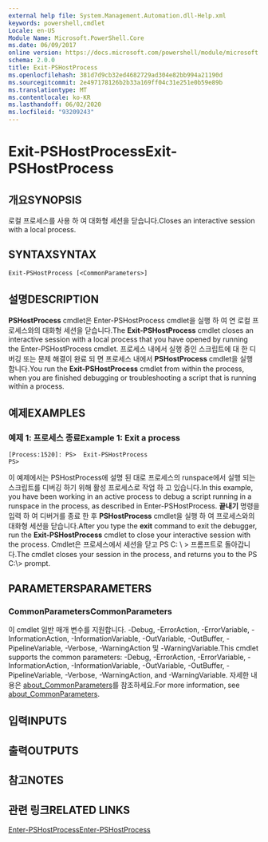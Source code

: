 ```yaml
---
external help file: System.Management.Automation.dll-Help.xml
keywords: powershell,cmdlet
Locale: en-US
Module Name: Microsoft.PowerShell.Core
ms.date: 06/09/2017
online version: https://docs.microsoft.com/powershell/module/microsoft.powershell.core/exit-pshostprocess?view=powershell-7&WT.mc_id=ps-gethelp
schema: 2.0.0
title: Exit-PSHostProcess
ms.openlocfilehash: 381d7d9cb32ed4682729ad304e82bb994a21190d
ms.sourcegitcommit: 2e497178126b2b33a169ff04c31e251e0b59e89b
ms.translationtype: MT
ms.contentlocale: ko-KR
ms.lasthandoff: 06/02/2020
ms.locfileid: "93209243"
---
```

# <span data-ttu-id="e1ebb-103">Exit-PSHostProcess</span><span class="sxs-lookup"><span data-stu-id="e1ebb-103">Exit-PSHostProcess</span></span>

## <span data-ttu-id="e1ebb-104">개요</span><span class="sxs-lookup"><span data-stu-id="e1ebb-104">SYNOPSIS</span></span>
<span data-ttu-id="e1ebb-105">로컬 프로세스를 사용 하 여 대화형 세션을 닫습니다.</span><span class="sxs-lookup"><span data-stu-id="e1ebb-105">Closes an interactive session with a local process.</span></span>

## <span data-ttu-id="e1ebb-106">SYNTAX</span><span class="sxs-lookup"><span data-stu-id="e1ebb-106">SYNTAX</span></span>

```
Exit-PSHostProcess [<CommonParameters>]
```

## <span data-ttu-id="e1ebb-107">설명</span><span class="sxs-lookup"><span data-stu-id="e1ebb-107">DESCRIPTION</span></span>

<span data-ttu-id="e1ebb-108">**PSHostProcess** cmdlet은 Enter-PSHostProcess cmdlet을 실행 하 여 연 로컬 프로세스와의 대화형 세션을 닫습니다.</span><span class="sxs-lookup"><span data-stu-id="e1ebb-108">The **Exit-PSHostProcess** cmdlet closes an interactive session with a local process that you have opened by running the Enter-PSHostProcess cmdlet.</span></span> <span data-ttu-id="e1ebb-109">프로세스 내에서 실행 중인 스크립트에 대 한 디버깅 또는 문제 해결이 완료 되 면 프로세스 내에서 **PSHostProcess** cmdlet을 실행 합니다.</span><span class="sxs-lookup"><span data-stu-id="e1ebb-109">You run the **Exit-PSHostProcess** cmdlet from within the process, when you are finished debugging or troubleshooting a script that is running within a process.</span></span>

## <span data-ttu-id="e1ebb-110">예제</span><span class="sxs-lookup"><span data-stu-id="e1ebb-110">EXAMPLES</span></span>

### <span data-ttu-id="e1ebb-111">예제 1: 프로세스 종료</span><span class="sxs-lookup"><span data-stu-id="e1ebb-111">Example 1: Exit a process</span></span>

```
[Process:1520]: PS>  Exit-PSHostProcess
PS>
```

<span data-ttu-id="e1ebb-112">이 예제에서는 PSHostProcess에 설명 된 대로 프로세스의 runspace에서 실행 되는 스크립트를 디버깅 하기 위해 활성 프로세스로 작업 하 고 있습니다.</span><span class="sxs-lookup"><span data-stu-id="e1ebb-112">In this example, you have been working in an active process to debug a script running in a runspace in the process, as described in Enter-PSHostProcess.</span></span> <span data-ttu-id="e1ebb-113">**끝내기** 명령을 입력 하 여 디버거를 종료 한 후 **PSHostProcess** cmdlet을 실행 하 여 프로세스와의 대화형 세션을 닫습니다.</span><span class="sxs-lookup"><span data-stu-id="e1ebb-113">After you type the **exit** command to exit the debugger, run the **Exit-PSHostProcess** cmdlet to close your interactive session with the process.</span></span>
<span data-ttu-id="e1ebb-114">Cmdlet은 프로세스에서 세션을 닫고 PS C: \\ \> 프롬프트로 돌아갑니다.</span><span class="sxs-lookup"><span data-stu-id="e1ebb-114">The cmdlet closes your session in the process, and returns you to the PS C:\\\> prompt.</span></span>

## <span data-ttu-id="e1ebb-115">PARAMETERS</span><span class="sxs-lookup"><span data-stu-id="e1ebb-115">PARAMETERS</span></span>

### <span data-ttu-id="e1ebb-116">CommonParameters</span><span class="sxs-lookup"><span data-stu-id="e1ebb-116">CommonParameters</span></span>

<span data-ttu-id="e1ebb-117">이 cmdlet 일반 매개 변수를 지원합니다. -Debug, -ErrorAction, -ErrorVariable, -InformationAction, -InformationVariable, -OutVariable, -OutBuffer, -PipelineVariable, -Verbose, -WarningAction 및 -WarningVariable.</span><span class="sxs-lookup"><span data-stu-id="e1ebb-117">This cmdlet supports the common parameters: -Debug, -ErrorAction, -ErrorVariable, -InformationAction, -InformationVariable, -OutVariable, -OutBuffer, -PipelineVariable, -Verbose, -WarningAction, and -WarningVariable.</span></span> <span data-ttu-id="e1ebb-118">자세한 내용은 [about_CommonParameters](https://go.microsoft.com/fwlink/?LinkID=113216)를 참조하세요.</span><span class="sxs-lookup"><span data-stu-id="e1ebb-118">For more information, see [about_CommonParameters](https://go.microsoft.com/fwlink/?LinkID=113216).</span></span>

## <span data-ttu-id="e1ebb-119">입력</span><span class="sxs-lookup"><span data-stu-id="e1ebb-119">INPUTS</span></span>

## <span data-ttu-id="e1ebb-120">출력</span><span class="sxs-lookup"><span data-stu-id="e1ebb-120">OUTPUTS</span></span>

## <span data-ttu-id="e1ebb-121">참고</span><span class="sxs-lookup"><span data-stu-id="e1ebb-121">NOTES</span></span>

## <span data-ttu-id="e1ebb-122">관련 링크</span><span class="sxs-lookup"><span data-stu-id="e1ebb-122">RELATED LINKS</span></span>

[<span data-ttu-id="e1ebb-123">Enter-PSHostProcess</span><span class="sxs-lookup"><span data-stu-id="e1ebb-123">Enter-PSHostProcess</span></span>](Enter-PSHostProcess.md)
